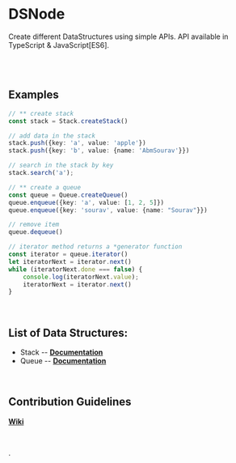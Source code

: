 # DSNode

Create different DataStructures using simple APIs.
API available in TypeScript & JavaScript[ES6].

<br>
<br>

## Examples
```ts
// ** create stack
const stack = Stack.createStack()

// add data in the stack
stack.push({key: 'a', value: 'apple'})
stack.push({key: 'b', value: {name: 'AbmSourav'}})

// search in the stack by key
stack.search('a');

// ** create a queue
const queue = Queue.createQueue()
queue.enqueue({key: 'a', value: [1, 2, 5]})
queue.enqueue({key: 'sourav', value: {name: "Sourav"}})

// remove item
queue.dequeue()

// iterator method returns a *generator function
const iterator = queue.iterator()
let iteratorNext = iterator.next()
while (iteratorNext.done === false) {
	console.log(iteratorNext.value);
	iteratorNext = iterator.next()
}
```

<br>

## List of Data Structures:

* Stack  --  **[Documentation](https://github.com/CodesVault/DSNode/tree/main/src/stack#stack-api)**
* Queue  --  **[Documentation](https://github.com/CodesVault/DSNode/tree/main/src/queue#queue-api)**

<br>

## Contribution Guidelines
**[Wiki](https://github.com/CodesVault/DSNode/wiki/Contribution-guidelines)**

<br>

.
